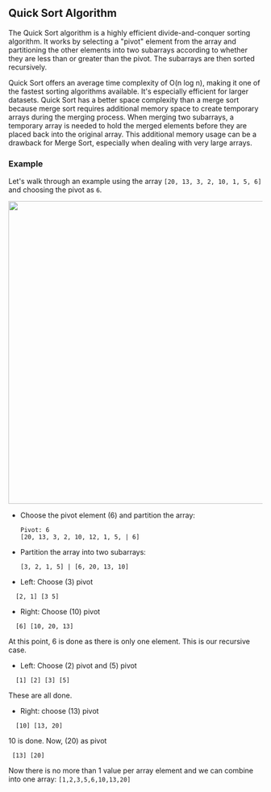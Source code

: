 ## Quick Sort Algorithm

The Quick Sort algorithm is a highly efficient divide-and-conquer sorting algorithm. It works by selecting a "pivot" element from the array and partitioning the other elements into two subarrays according to whether they are less than or greater than the pivot. The subarrays are then sorted recursively.

Quick Sort offers an average time complexity of O(n log n), making it one of the fastest sorting algorithms available. It's especially efficient for larger datasets. Quick Sort has a better space complexity than a merge sort because merge sort requires additional memory space to create temporary arrays during the merging process. When merging two subarrays, a temporary array is needed to hold the merged elements before they are placed back into the original array. This additional memory usage can be a drawback for Merge Sort, especially when dealing with very large arrays.

### Example

Let's walk through an example using the array `[20, 13, 3, 2, 10, 1, 5, 6]` and choosing the pivot as `6`.

<img src="../../../assets/images/quicksort.png" width="600" />

- Choose the pivot element (6) and partition the array:

  ```text
  Pivot: 6
  [20, 13, 3, 2, 10, 12, 1, 5, | 6]
  ```

- Partition the array into two subarrays:

  ```text
  [3, 2, 1, 5] | [6, 20, 13, 10]

  ```

- Left: Choose (3) pivot

```text
  [2, 1] [3 5]

```

- Right: Choose (10) pivot

```text
  [6] [10, 20, 13]

```

At this point, 6 is done as there is only one element. This is our recursive case.

- Left: Choose (2) pivot and (5) pivot

```text
  [1] [2] [3] [5]

```

These are all done.

- Right: choose (13) pivot

```text
  [10] [13, 20]

```

10 is done. Now, (20) as pivot

```text
 [13] [20]

```

Now there is no more than 1 value per array element and we can combine into one array: `[1,2,3,5,6,10,13,20]`
